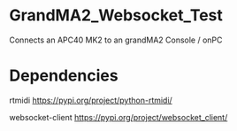 # GrandMA2_Websocket_Test
Connects an APC40 MK2 to an grandMA2 Console / onPC

# Dependencies

rtmidi            https://pypi.org/project/python-rtmidi/

websocket-client  https://pypi.org/project/websocket_client/  
